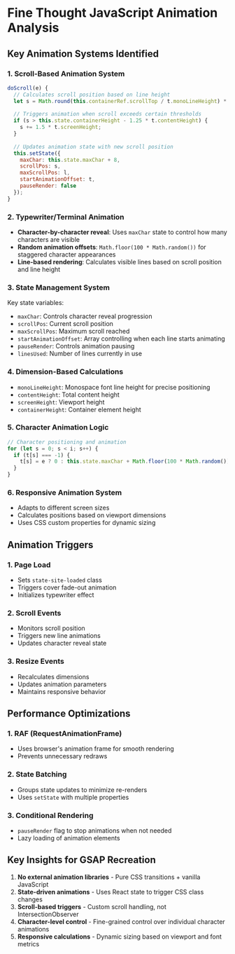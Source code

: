 # Fine Thought JavaScript Animation Analysis

## Key Animation Systems Identified

### 1. Scroll-Based Animation System
```javascript
doScroll(e) {
  // Calculates scroll position based on line height
  let s = Math.round(this.containerRef.scrollTop / t.monoLineHeight) * t.monoLineHeight;
  
  // Triggers animation when scroll exceeds certain thresholds
  if (s > this.state.containerHeight - 1.25 * t.contentHeight) {
    s += 1.5 * t.screenHeight;
  }
  
  // Updates animation state with new scroll position
  this.setState({
    maxChar: this.state.maxChar + 8,
    scrollPos: s,
    maxScrollPos: l,
    startAnimationOffset: t,
    pauseRender: false
  });
}
```

### 2. Typewriter/Terminal Animation
- **Character-by-character reveal**: Uses `maxChar` state to control how many characters are visible
- **Random animation offsets**: `Math.floor(100 * Math.random())` for staggered character appearances
- **Line-based rendering**: Calculates visible lines based on scroll position and line height

### 3. State Management System
Key state variables:
- `maxChar`: Controls character reveal progression
- `scrollPos`: Current scroll position
- `maxScrollPos`: Maximum scroll reached
- `startAnimationOffset`: Array controlling when each line starts animating
- `pauseRender`: Controls animation pausing
- `linesUsed`: Number of lines currently in use

### 4. Dimension-Based Calculations
- `monoLineHeight`: Monospace font line height for precise positioning
- `contentHeight`: Total content height
- `screenHeight`: Viewport height
- `containerHeight`: Container element height

### 5. Character Animation Logic
```javascript
// Character positioning and animation
for (let s = 0; s < i; s++) {
  if (t[s] === -1) {
    t[s] = e ? 0 : this.state.maxChar + Math.floor(100 * Math.random());
  }
}
```

### 6. Responsive Animation System
- Adapts to different screen sizes
- Calculates positions based on viewport dimensions
- Uses CSS custom properties for dynamic sizing

## Animation Triggers

### 1. Page Load
- Sets `state-site-loaded` class
- Triggers cover fade-out animation
- Initializes typewriter effect

### 2. Scroll Events
- Monitors scroll position
- Triggers new line animations
- Updates character reveal state

### 3. Resize Events
- Recalculates dimensions
- Updates animation parameters
- Maintains responsive behavior

## Performance Optimizations

### 1. RAF (RequestAnimationFrame)
- Uses browser's animation frame for smooth rendering
- Prevents unnecessary redraws

### 2. State Batching
- Groups state updates to minimize re-renders
- Uses `setState` with multiple properties

### 3. Conditional Rendering
- `pauseRender` flag to stop animations when not needed
- Lazy loading of animation elements

## Key Insights for GSAP Recreation

1. **No external animation libraries** - Pure CSS transitions + vanilla JavaScript
2. **State-driven animations** - Uses React state to trigger CSS class changes
3. **Scroll-based triggers** - Custom scroll handling, not IntersectionObserver
4. **Character-level control** - Fine-grained control over individual character animations
5. **Responsive calculations** - Dynamic sizing based on viewport and font metrics

